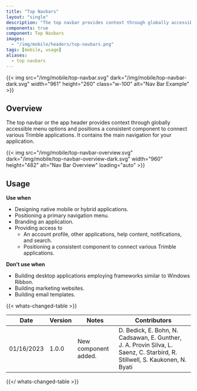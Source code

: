 ```yaml
---
title: "Top Navbars"
layout: "single"
description: "The top navbar provides context through globally accessible menu options."
components: true
component: Top Navbars
images:
  - "/img/mobile/headers/top-navbars.png"
tags: [mobile, usage]
aliases:
  - top navbars
---
```


{{< img src="/img/mobile/top-navbar.svg" dark="/img/mobile/top-navbar-dark.svg" width="961" height="260" class="w-100" alt="Nav Bar Example" >}}

## Overview

The top navbar or the app header provides context through globally accessible menu options and positions a consistent component to connect various Trimble applications. It contains the main navigation for your application.

{{< img src="/img/mobile/top-navbar-overview.svg" dark="/img/mobile/top-navbar-overview-dark.svg" width="960" height="482" alt="Nav Bar Overview" loading="auto" >}}

## Usage

**Use when**

- Designing native mobile or hybrid applications.
- Positioning a primary navigation menu.
- Branding an application.
- Providing access to
  - An account profile, other applications, help content, notifications, and search.
  - Positioning a consistent component to connect various Trimble applications.

**Don’t use when**

- Building desktop applications employing frameworks similar to Windows Ribbon.
- Building marketing websites.
- Building email templates.

{{< whats-changed-table >}}

| Date       | Version | Notes                | Contributors                                                                                                                |
| ---------- | ------- | -------------------- | --------------------------------------------------------------------------------------------------------------------------- |
| 01/16/2023 | 1.0.0   | New component added. | D. Bedick, E. Bohn, N. Cadsawan, E. Gunther, J. A. Provin Silva, L. Saenz, C. Starbird, R. Stillwell, S. Kaukonen, N. Byati |

{{</ whats-changed-table >}}
